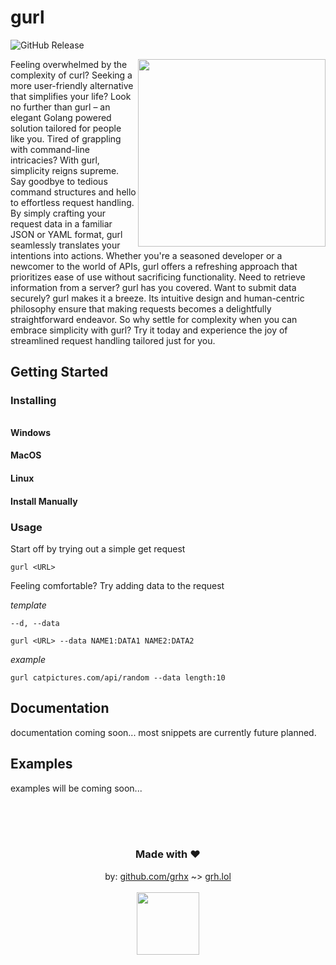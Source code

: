 # gurl
![GitHub Release](https://img.shields.io/github/v/release/gavrh/gurl?label=v)

<img align="right" src="https://static.vecteezy.com/system/resources/previews/017/178/227/original/female-symbol-isolated-icon-on-transparent-background-free-png.png" width="300" />


Feeling overwhelmed by the complexity of curl? Seeking a more user-friendly alternative that simplifies your life? Look no further than gurl – an elegant Golang powered solution tailored for people like you. Tired of grappling with command-line intricacies? With gurl, simplicity reigns supreme. Say goodbye to tedious command structures and hello to effortless request handling. By simply crafting your request data in a familiar JSON or YAML format, gurl seamlessly translates your intentions into actions. Whether you're a seasoned developer or a newcomer to the world of APIs, gurl offers a refreshing approach that prioritizes ease of use without sacrificing functionality. Need to retrieve information from a server? gurl has you covered. Want to submit data securely? gurl makes it a breeze. Its intuitive design and human-centric philosophy ensure that making requests becomes a delightfully straightforward endeavor. So why settle for complexity when you can embrace simplicity with gurl? Try it today and experience the joy of streamlined request handling tailored just for you.


## Getting Started
### Installing
###### 
#### Windows
#### MacOS
#### Linux
#### Install Manually
### Usage
Start off by trying out a simple get request
```
gurl <URL>
```
Feeling comfortable? Try adding data to the request

*template*
```
--d, --data

gurl <URL> --data NAME1:DATA1 NAME2:DATA2
```

*example*
```
gurl catpictures.com/api/random --data length:10
```

## Documentation
documentation coming soon... most snippets are currently future planned.

## Examples
examples will be coming soon...



<div align="center">
    <br/>
    <br/>
    <br/>
    <h3>Made with ❤️</h3>
    by: <a href="https://github.com/grhx" target="_blank">github.com/grhx</a> ~> <a href="https://grh.lol" target="_blank">grh.lol</a>
    <br/>
    <br/>
    <img align="center" width=100 src="https://user-images.githubusercontent.com/79518089/141609256-ddcafafa-dca0-4cc3-b203-008e441ae2a2.gif"/>
</div>
